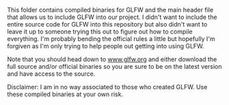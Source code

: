 This folder contains compiled binaries for GLFW and the main header file that allows us to include GLFW into our project.
I didn't want to include the entire source code for GLFW into this repository but also didn't want to leave it up to someone trying this out to figure out how to compile everything.
I'm probably bending the official rules a little but hopefully I'm forgiven as I'm only trying to help people out getting into using GLFW.

Note that you should head down to www.glfw.org and either download the full source and/or official binaries so you are sure to be on the latest version and have access to the source.

Disclaimer:
I am in no way associated to those who created GLFW. Use these compiled binaries at your own risk.